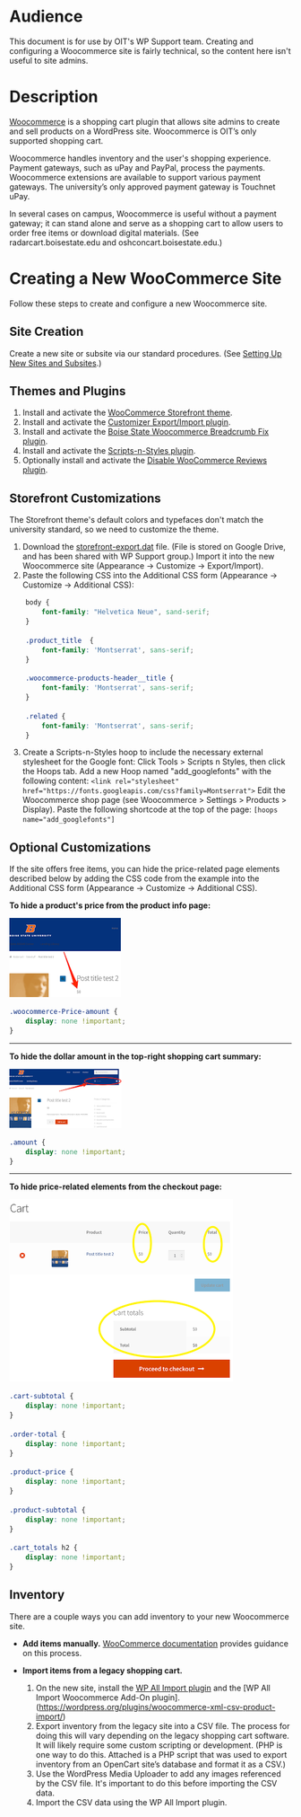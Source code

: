 # Audience

This document is for use by OIT's WP Support team. Creating and configuring a Woocommerce site is fairly technical, so the content here isn't useful to site admins.

# Description

[Woocommerce](https://woocommerce.com/) is a shopping cart plugin that allows site admins to create and sell products on a WordPress site. Woocommerce is OIT’s only supported shopping cart. 

Woocommerce handles inventory and the user's shopping experience. Payment gateways, such as uPay and PayPal, process the payments. Woocommerce extensions are available to support various payment gateways. The university’s only approved payment gateway is Touchnet uPay. 

In several cases on campus, Woocommerce is useful without a payment gateway; it can stand alone and serve as a shopping cart to allow users to order free items or download digital materials. (See radarcart.boisestate.edu and oshconcart.boisestate.edu.)

# Creating a New WooCommerce Site

Follow these steps to create and configure a new Woocommerce site.
 ## Site Creation

Create a new site or subsite via our standard procedures. (See [Setting Up New Sites and Subsites](https://sites.google.com/a/boisestate.edu/wordpress-support/setting-up-new-sites-and-subsites).)
## Themes and Plugins

1. Install and activate the [WooCommerce Storefront theme](https://woocommerce.com/storefront/).
1. Install and activate the [Customizer Export/Import plugin](https://wordpress.org/plugins/customizer-export-import/).
1. Install and activate the [Boise State Woocommerce Breadcrumb Fix plugin](https://sites.google.com/a/boisestate.edu/wordpress-support/plugins/boise-state-custom-plugins/plugin-boise-state-woocommerce-breadcrumb-fix).
1. Install and activate the [Scripts-n-Styles plugin](https://wordpress.org/plugins/scripts-n-styles/).
1. Optionally install and activate the [Disable WooCommerce Reviews plugin](https://wordpress.org/plugins/disable-woocommerce-reviews/).

## Storefront Customizations

The Storefront theme's default colors and typefaces don't match the university standard, so we need to customize the theme.
1. Download the [storefront-export.dat](https://drive.google.com/file/d/0B-gU-pxuqWpqNnA4ZmVJQmRxWXM/view) file. (File is stored on Google Drive, and has been shared with WP Support group.) Import it into the new Woocommerce site (Appearance -> Customize -> Export/Import).
1. Paste the following CSS into the Additional CSS form (Appearance -> Customize -> Additional CSS):

```css
	body {
		font-family: "Helvetica Neue", sand-serif;	
	}

	.product_title  {
		font-family: 'Montserrat', sans-serif;
	}

	.woocommerce-products-header__title {
		font-family: 'Montserrat', sans-serif;
	}

	.related {
		font-family: 'Montserrat', sans-serif;
	}
```
3. Create a Scripts-n-Styles hoop to include the necessary external stylesheet for the Google font:
Click Tools > Scripts n Styles, then click the Hoops tab.
Add a new Hoop named "add_googlefonts" with the following content:
`<link rel="stylesheet" href="https://fonts.googleapis.com/css?family=Montserrat">`
Edit the Woocommerce shop page (see Woocommerce > Settings > Products > Display). Paste the following shortcode at the top of the page: `[hoops name="add_googlefonts"]`

## Optional Customizations

If the site offers free items, you can hide the price-related page elements described below by adding the CSS code from the example into the Additional CSS form (Appearance -> Customize -> Additional CSS).


**To hide a product's price from the product info page:**

![alt text](https://github.com/OITWPsupport/documentation/blob/master/images/screenshot1.png "On-screen location of price info to be hidden.")
```css
.woocommerce-Price-amount {
    display: none !important;
}
```
---

**To hide the dollar amount in the top-right shopping cart summary:**

![alt text](https://github.com/OITWPsupport/documentation/blob/master/images/screenshot2.png "On-screen location of shopping cart summary to be hidden.")
```css
.amount {
    display: none !important;
}
```
---

**To hide price-related elements from the checkout page:**

![alt text](https://github.com/OITWPsupport/documentation/blob/master/images/screenshot3.png "On-screen location of price elements to be hidden.")
```css
.cart-subtotal {
    display: none !important;
}

.order-total {
    display: none !important;
}

.product-price {
    display: none !important;
}

.product-subtotal {
    display: none !important;
}

.cart_totals h2 {
    display: none !important;
}
```

## Inventory

There are a couple ways you can add inventory to your new Woocommerce site.
+ **Add items manually.** [WooCommerce documentation](https://docs.woocommerce.com/documentation/plugins/woocommerce/getting-started/setup-products/) provides guidance on this process.
+ **Import items from a legacy shopping cart.**

   1. On the new site, install the [WP All Import plugin](https://wordpress.org/plugins/wp-all-import/) and the [WP All Import Woocommerce Add-On plugin]. (https://wordpress.org/plugins/woocommerce-xml-csv-product-import/)
   1. Export inventory from the legacy site into a CSV file. The process for doing this will vary depending on the legacy shopping cart software. It will likely require some custom scripting or development. (PHP is one way to do this. Attached is a PHP script that was used to export inventory from an OpenCart site’s database and format it as a CSV.)
   1. Use the WordPress Media Uploader to add any images referenced by the CSV file. It's important to do this before importing the CSV data.
   1. Import the CSV data using the WP All Import plugin.

